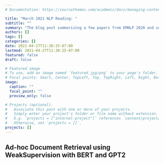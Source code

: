 ```yaml
---
# Documentation: https://sourcethemes.com/academic/docs/managing-content/

title: "March 2021 NLP Reading: "
subtitle: ""
summary: "The blog post summarizing a few papers from EMNLP 2020 and some recent papers that I have enjoyed reading in March 2021."
authors: []
tags: []
categories: []
date: 2021-04-27T11:38:25-07:00
lastmod: 2021-04-27T11:38:25-07:00
featured: false
draft: false

# Featured image
# To use, add an image named `featured.jpg/png` to your page's folder.
# Focal points: Smart, Center, TopLeft, Top, TopRight, Left, Right, BottomLeft, Bottom, BottomRight.
image:
  caption: ""
  focal_point: ""
  preview_only: false

# Projects (optional).
#   Associate this post with one or more of your projects.
#   Simply enter your project's folder or file name without extension.
#   E.g. `projects = ["internal-project"]` references `content/project/deep-learning/index.md`.
#   Otherwise, set `projects = []`.
projects: []
---
```


## Ad-hoc Document Retrieval using WeakSupervision with BERT and GPT2

